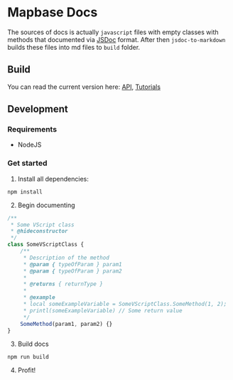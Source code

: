 # Mapbase Docs
The sources of docs is actually `javascript` files with empty classes with methods
that documented via [JSDoc](https://jsdoc.app/) format. After then `jsdoc-to-markdown` builds these
files into md files to `build` folder.  

## Build
You can read the current version here: [API](build/), [Tutorials](../../wiki/)

## Development
### Requirements
- NodeJS

### Get started
1. Install all dependencies:
```
npm install
```
2. Begin documenting
```javascript 
/**
 * Some VScript class
 * @hideconstructor
 */
class SomeVScriptClass {
    /**
     * Description of the method
     * @param { typeOfParam } param1
     * @param { typeOfParam } param2
     *
     * @returns { returnType }
     * 
     * @example
     * local someExampleVariable = SomeVScriptClass.SomeMethod(1, 2);
     * printl(someExampleVariable) // Some return value
     */
    SomeMethod(param1, param2) {}
}
```

3. Build docs
```
npm run build
```

4. Profit!
